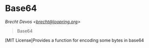 # Base64

*Brecht Devos &lt;brecht@loopring.org&gt;*

> Base64

[MIT License]Provides a function for encoding some bytes in base64





